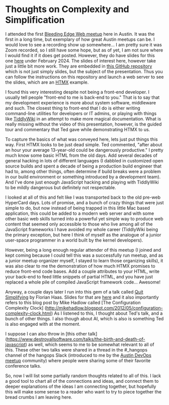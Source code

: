 # Thoughts on Complexity and Simplification

I attended the first [Bleeding Edge Web meetup](https://edgeatx.org) here in
Austin.  It was the first in a long time, but exemplary of how great Austin
meetups can be.  I would love to see a recording show up somewhere...  I am
pretty sure it was Zoom recorded, so I still have some hope, but as of yet, I am
not sure where I would find it if it does get posted.  However, they do have
slides for this one [here](https://www.edgeatx.org/slides/) under February 2024.
The slides of interest here, however take just a little bit more work.  They are
embedded in [this GitHub repository](https://github.com/tedpatrick/htmx-talk)
which is not just simply slides, but the subject of the presentation.  Thus you
can follow the instructions on this repository and launch a web server to see
the slides, which are an [HTMX](https://htmx.org/) example.

I found this very interesting despite not being a front-end developer. I usually
tell people "front-end to me is back-end to you."  That is to say that my
development experience is more about system software, middleware and such.  The
closest thing to front-end that I do is either writing command-line utilities
for developers or IT admins, or playing with things like
[TiddlyWiki](https://tiddlywiki.com) in an attempt to make more magical
documentation. What is really missing without the video of this presentation,
however, is the guided tour and commentary that Ted gave while demonstrating
HTMX to us.

To capture the basics of what was conveyed here, lets just put things this way.
First HTMX looks to be just dead simple. Ted commented, "after about an hour
your average 13-year-old could be dangerously productive." I pretty much know
some basic HTML from the old days. Add several decades of general hacking in
lots of different languages (I dabbled in customized open source builds and
spent a decade of being a production build engineer that had to, among other
things, often determine if build breaks were a problem in our build environment
or something introduced by a development team). And I've done just enough
JavaScript hacking and playing with TiddlyWiki to be mildly dangerous but
definitely not respectable.

I looked at all of this and felt like I was transported back to the old pre-web
HyperCard days. Lots of promise, and a bunch of crazy things that were just
simple to do, but now instead of being trapped in this little Mac based
application, this could be added to a modern web server and with some other
basic web skills turned into a powerful yet simple way to produce web content
that seemed only accessible to those who live among all of the JavaScript
frameworks I have avoided my whole career (TiddlyWiki being the primary
exception, but here I think of myself as the analogue of a junior user-space
programmer in a world built by the kernel developers).

However, being a long enough regular attender of this meetup (I joined and kept
coming because I could tell this was a successfully run meetup, and as a junior
meetup organizer myself, I stayed to learn those organizing skills), it was also
clear to me the demonstration of how much HTMX promises to reduce front-end code
bases.  Add a couple attributes to your HTML, write your back-end to feed little
snippets of partial HTML, and you have just replaced a whole pile of compiled
JavaScript framework code... Awesome!

Anyway, a couple days later I run into this gem of a talk called
[Quit Simplifying](https://www.youtube.com/watch?v=lchJi2B_DlE) by Florian Haas.
Slides for that are [here](https://fghaas.github.io/quit-simplifying/) and it
also importantly refers to this blog post by Mike Hadlow called
[The Configuration Complexity Clock]
(http://mikehadlow.blogspot.com/2012/05/configuration-complexity-clock.html)
As I listened to this, I thought about Ted's talk, and a bunch of other things.
I also though about AI, which is also is something Ted is also engaged with at
the moment.

I suppose I can also throw in
[this other talk]
(https://www.destroyallsoftware.com/talks/the-birth-and-death-of-javascript)
as well, which seems to me to be somewhat relevant to all of this.  These other
two talks were shared in a thread in the #_hangops channel of the hangops Slack
(introduced to me by the
[Austin DevOps meetup](https://www.meetup.com/austin-devops/)
community) where people were sharing some of their favorite conference talks.

So, now I will list some partially random thoughts related to all of this. I
lack a good tool to chart all of the connections and ideas, and connect them to
deeper explanations of the ideas I am connecting together, but hopefully this
will make some sense to a reader who want to try to piece together the bread
crumbs I am leaving here.
